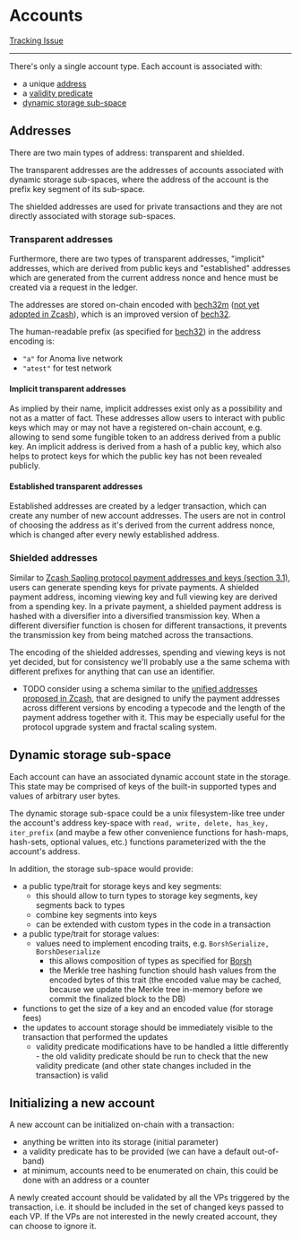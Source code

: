 # Accounts

[Tracking Issue](https://github.com/heliaxdev/rd-pm/issues/25)

---

There's only a single account type. Each account is associated with:
- a unique [address](#addresses)
- a [validity predicate](./vp.md)
- [dynamic storage sub-space](#dynamic-storage-sub-space)

## Addresses

There are two main types of address: transparent and shielded.

The transparent addresses are the addresses of accounts associated with dynamic storage sub-spaces, where the address of the account is the prefix key segment of its sub-space.

The shielded addresses are used for private transactions and they are not directly associated with storage sub-spaces.

### Transparent addresses

Furthermore, there are two types of transparent addresses, "implicit" addresses, which are derived from public keys and "established" addresses which are generated from the current address nonce and hence must be created via a request in the ledger.

The addresses are stored on-chain encoded with [bech32m](https://github.com/bitcoin/bips/blob/master/bip-0350.mediawiki) ([not yet adopted in Zcash](https://github.com/zcash/zips/issues/484)), which is an improved version of [bech32](https://github.com/bitcoin/bips/blob/master/bip-0173.mediawiki).

The human-readable prefix (as specified for [bech32](https://github.com/bitcoin/bips/blob/master/bip-0173.mediawiki#specification)) in the address encoding is:
- `"a"` for Anoma live network
- `"atest"` for test network

#### Implicit transparent addresses

As implied by their name, implicit addresses exist only as a possibility and not as a matter of fact. These addresses allow users to interact with public keys which may or may not have a registered on-chain account, e.g. allowing to send some fungible token to an address derived from a public key. An implicit address is derived from a hash of a public key, which also helps to protect keys for which the public key has not been revealed publicly.

#### Established transparent addresses

Established addresses are created by a ledger transaction, which can create any number of new account addresses. The users are not in control of choosing the address as it's derived from the current address nonce, which is changed after every newly established address.

### Shielded addresses

Similar to [Zcash Sapling protocol payment addresses and keys (section 3.1)](https://raw.githubusercontent.com/zcash/zips/master/protocol/protocol.pdf), users can generate spending keys for private payments. A shielded payment address, incoming viewing key and full viewing key are derived from a spending key. In a private payment, a shielded payment address is hashed with a diversifier into a diversified transmission key. When a different diversifier function is chosen for different transactions, it prevents the transmission key from being matched across the transactions.

The encoding of the shielded addresses, spending and viewing keys is not yet decided, but for consistency we'll probably use a the same schema with different prefixes for anything that can use an identifier.

- TODO consider using a schema similar to the [unified addresses proposed in Zcash](https://github.com/zcash/zips/issues/482), that are designed to unify the payment addresses across different versions by encoding a typecode and the length of the payment address together with it. This may be especially useful for the protocol upgrade system and fractal scaling system.

## Dynamic storage sub-space

Each account can have an associated dynamic account state in the storage. This
state may be comprised of keys of the built-in supported types and values of arbitrary user bytes.

The dynamic storage sub-space could be a unix filesystem-like tree under the
account's address key-space with `read, write, delete, has_key, iter_prefix`
(and maybe a few other convenience functions for hash-maps, hash-sets, optional values, etc.) functions parameterized with the the account's address.

In addition, the storage sub-space would provide:
- a public type/trait for storage keys and key segments:
  - this should allow to turn types to storage key segments, key segments back to types
  - combine key segments into keys
  - can be extended with custom types in the code in a transaction
- a public type/trait for storage values:
  - values need to implement encoding traits, e.g. `BorshSerialize, BorshDeserialize`
    - this allows composition of types as specified for [Borsh](https://borsh.io)
    - the Merkle tree hashing function should hash values from the encoded bytes of this trait (the encoded value may be cached, because we update the Merkle tree in-memory before we commit the finalized block to the DB)
- functions to get the size of a key and an encoded value (for storage fees)
- the updates to account storage should be immediately visible to the transaction that performed the updates
  - validity predicate modifications have to be handled a little differently -
    the old validity predicate should be run to check that the new validity
    predicate (and other state changes included in the transaction) is valid

## Initializing a new account

A new account can be initialized on-chain with a transaction:

- anything be written into its storage (initial parameter)
- a validity predicate has to be provided (we can have a default out-of-band)
- at minimum, accounts need to be enumerated on chain, this could be done with an address or a counter

A newly created account should be validated by all the VPs triggered by the transaction, i.e. it should be included in the set of changed keys passed to each VP. If the VPs are not interested in the newly created account, they can choose to ignore it.
